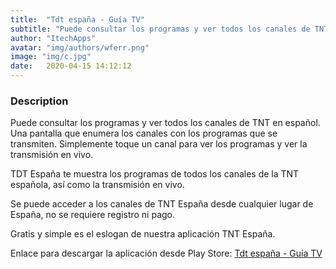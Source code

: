 ```yaml
---
title:  "Tdt españa - Guía TV"
subtitle: "Puede consultar los programas y ver todos los canales de TNT en español"
author: "ItechApps"
avatar: "img/authors/wferr.png"
image: "img/c.jpg"
date:   2020-04-15 14:12:12
---
```


### Description
Puede consultar los programas y ver todos los canales de TNT en español.
Una pantalla que enumera los canales con los programas que se transmiten. Simplemente toque un canal para ver los programas y ver la transmisión en vivo.

TDT España te muestra los programas de todos los canales de la TNT española, así como la transmisión en vivo.

Se puede acceder a los canales de TNT España desde cualquier lugar de España, no se requiere registro ni pago.

Gratis y simple es el eslogan de nuestra aplicación TNT España.

Enlace para descargar la aplicación desde Play Store: <a href="https://play.google.com/store/apps/details?id=com.itech.tdt.espagna" title=""> Tdt españa - Guía TV </a>